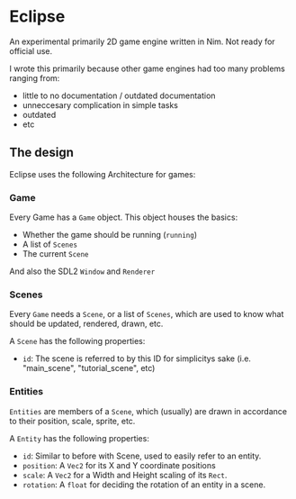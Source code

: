 # Eclipse

An experimental primarily 2D game engine written in Nim. Not ready for official use.

I wrote this primarily because other game engines had too many problems ranging from:
- little to no documentation / outdated documentation
- unneccesary complication in simple tasks
- outdated
- etc

## The design

Eclipse uses the following Architecture for games:

### Game

Every Game has a `Game` object. This object houses the basics:

- Whether the game should be running (`running`)
- A list of `Scenes`
- The current `Scene`

And also the SDL2 `Window` and `Renderer`

### Scenes

Every `Game` needs a `Scene`, or a list of `Scenes`, which are used to know what should be updated, rendered, drawn, etc.

A `Scene` has the following properties:
- `id`: The scene is referred to by this ID for simplicitys sake (i.e. "main_scene", "tutorial_scene", etc)

### Entities

`Entities` are members of a `Scene`, which (usually) are drawn in accordance to their position, scale, sprite, etc.

A `Entity` has the following properties:
- `id`: Similar to before with Scene, used to easily refer to an entity. 
- `position`: A `Vec2` for its X and Y coordinate positions
- `scale`: A `Vec2` for a Width and Height scaling of its `Rect`.
- `rotation`: A `float` for deciding the rotation of an entity in a scene.



